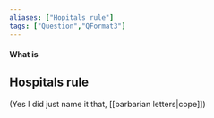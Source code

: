 ```yaml
---
aliases: ["Hopitals rule"]
tags: ["Question","QFormat3"]
---
```


#### What is
## Hospitals rule
(Yes I did just name it that, [[barbarian letters|cope]])

